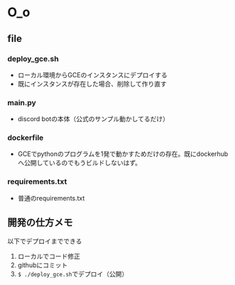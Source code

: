 # O_o
## file
### deploy_gce.sh
* ローカル環境からGCEのインスタンスにデプロイする
* 既にインスタンスが存在した場合、削除して作り直す

### main.py
* discord botの本体（公式のサンプル動かしてるだけ）

### dockerfile
* GCEでpythonのプログラムを1発で動かすためだけの存在。既にdockerhubへ公開しているのでもうビルドしないはず。

### requirements.txt
* 普通のrequirements.txt

## 開発の仕方メモ
以下でデプロイまでできる
1. ローカルでコード修正
2. githubにコミット
3. `$ ./deploy_gce.sh`でデプロイ（公開）
